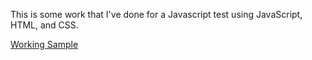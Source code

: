 This is some work that I've done for a Javascript test using JavaScript, HTML, and CSS.


[Working Sample](http://104.236.151.159/js_testing/)

